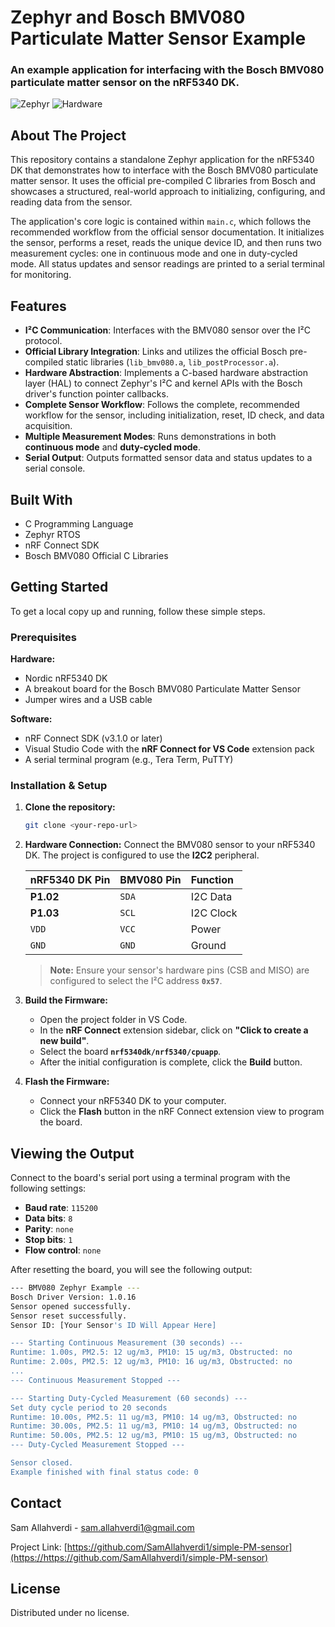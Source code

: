 # Zephyr and Bosch BMV080 Particulate Matter Sensor Example

### An example application for interfacing with the Bosch BMV080 particulate matter sensor on the nRF5340 DK.

![Zephyr](https://img.shields.io/badge/Zephyr-RTOS-blue) ![Hardware](https://img.shields.io/badge/Hardware-nRF5340_DK-lightgrey)

## About The Project

This repository contains a standalone Zephyr application for the nRF5340 DK that demonstrates how to interface with the Bosch BMV080 particulate matter sensor. It uses the official pre-compiled C libraries from Bosch and showcases a structured, real-world approach to initializing, configuring, and reading data from the sensor.

The application's core logic is contained within `main.c`, which follows the recommended workflow from the official sensor documentation. It initializes the sensor, performs a reset, reads the unique device ID, and then runs two measurement cycles: one in continuous mode and one in duty-cycled mode. All status updates and sensor readings are printed to a serial terminal for monitoring.

## Features

* **I²C Communication**: Interfaces with the BMV080 sensor over the I²C protocol.
* **Official Library Integration**: Links and utilizes the official Bosch pre-compiled static libraries (`lib_bmv080.a`, `lib_postProcessor.a`).
* **Hardware Abstraction**: Implements a C-based hardware abstraction layer (HAL) to connect Zephyr's I²C and kernel APIs with the Bosch driver's function pointer callbacks.
* **Complete Sensor Workflow**: Follows the complete, recommended workflow for the sensor, including initialization, reset, ID check, and data acquisition.
* **Multiple Measurement Modes**: Runs demonstrations in both **continuous mode** and **duty-cycled mode**.
* **Serial Output**: Outputs formatted sensor data and status updates to a serial console.

## Built With

* C Programming Language
* Zephyr RTOS
* nRF Connect SDK
* Bosch BMV080 Official C Libraries

## Getting Started

To get a local copy up and running, follow these simple steps.

### Prerequisites

**Hardware:**
* Nordic nRF5340 DK
* A breakout board for the Bosch BMV080 Particulate Matter Sensor
* Jumper wires and a USB cable

**Software:**
* nRF Connect SDK (v3.1.0 or later)
* Visual Studio Code with the **nRF Connect for VS Code** extension pack
* A serial terminal program (e.g., Tera Term, PuTTY)

### Installation & Setup

1.  **Clone the repository:**
    ```bash
    git clone <your-repo-url>
    ```

2.  **Hardware Connection:**
    Connect the BMV080 sensor to your nRF5340 DK. The project is configured to use the **I2C2** peripheral.

    | nRF5340 DK Pin | BMV080 Pin | Function  |
    | :------------- | :--------- | :-------- |
    | **P1.02**      | `SDA`      | I2C Data  |
    | **P1.03**      | `SCL`      | I2C Clock |
    | `VDD`          | `VCC`      | Power     |
    | `GND`          | `GND`      | Ground    |

    > **Note:** Ensure your sensor's hardware pins (CSB and MISO) are configured to select the I²C address **`0x57`**.

3.  **Build the Firmware:**
    * Open the project folder in VS Code.
    * In the **nRF Connect** extension sidebar, click on **"Click to create a new build"**.
    * Select the board **`nrf5340dk/nrf5340/cpuapp`**.
    * After the initial configuration is complete, click the **Build** button.

4.  **Flash the Firmware:**
    * Connect your nRF5340 DK to your computer.
    * Click the **Flash** button in the nRF Connect extension view to program the board.

## Viewing the Output

Connect to the board's serial port using a terminal program with the following settings:
* **Baud rate**:    `115200`
* **Data bits**:    `8`
* **Parity**:       `none`
* **Stop bits**:    `1`
* **Flow control**: `none`

After resetting the board, you will see the following output:

```bash
--- BMV080 Zephyr Example ---
Bosch Driver Version: 1.0.16
Sensor opened successfully.
Sensor reset successfully.
Sensor ID: [Your Sensor's ID Will Appear Here]

--- Starting Continuous Measurement (30 seconds) ---
Runtime: 1.00s, PM2.5: 12 ug/m3, PM10: 15 ug/m3, Obstructed: no
Runtime: 2.00s, PM2.5: 12 ug/m3, PM10: 16 ug/m3, Obstructed: no
...
--- Continuous Measurement Stopped ---

--- Starting Duty-Cycled Measurement (60 seconds) ---
Set duty cycle period to 20 seconds
Runtime: 10.00s, PM2.5: 11 ug/m3, PM10: 14 ug/m3, Obstructed: no
Runtime: 30.00s, PM2.5: 11 ug/m3, PM10: 14 ug/m3, Obstructed: no
Runtime: 50.00s, PM2.5: 12 ug/m3, PM10: 15 ug/m3, Obstructed: no
--- Duty-Cycled Measurement Stopped ---

Sensor closed.
Example finished with final status code: 0
```

## Contact

Sam Allahverdi - <sam.allahverdi1@gmail.com>

Project Link: [https://github.com/SamAllahverdi1/simple-PM-sensor](https://https://github.com/SamAllahverdi1/simple-PM-sensor)

## License

Distributed under no license.